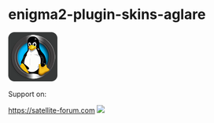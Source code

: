 # enigma2-plugin-skins-aglare

<img src="https://raw.githubusercontent.com/levi-45/Multicam/main/45950864.png">

Support on: 

https://satellite-forum.com
![](https://komarev.com/ghpvc/?username=levi-45)
